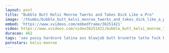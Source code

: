 ```yaml
---
layout: post
title: "Bubble Butt Kelsi Monroe Twerks and Takes Dick Like a Pro"
image: '/thumbs/bubble_butt_kelsi_monroe_twerks_and_takes_dick_like_a_pro.jpg'
embed: 'https://www.xvideos.com/embedframe/36251421'
video: https://www.xvideos.com/video36251421/bubble_butt_kelsi_monroe_twerks_and_takes_dick_like_a_pro
duracao: 462
tags: 'sex pussy hardcore latina ass blowjob butt brunette tatto fuck booty pussy-licking pussyfucking big-ass small-tits twerking bubble-butt big-booty natural-tits hot-pants'
pornstars: kelsi-monroe
---
```

